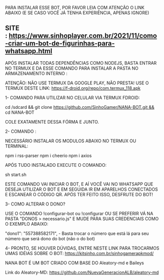
PARA INSTALAR ESSE BOT, POR FAVOR LEIA COM ATENÇÃO O LINK ABAIXO (E SE CASO VOCÊ JÁ TENHA EXPERIÊNCIA, APENAS IGNORE)

SITE : https://www.sinhoplayer.com.br/2021/11/como-criar-um-bot-de-figurinhas-para-whatsapp.html
-------------------------------

APÓS INSTALAR TODAS DEPENDÊNCIAS COMO NODEJS, BASTA ENTRAR NO TERMUX E DA ESSE COMANDO PARA INSTALAR A PASTA NO ARMAZENAMENTO INTERNO :

ATENÇÃO: NÃO USE TERMUX DA GOOGLE PLAY, NÃO PRESTA! USE O TERMUX DESTE LINK: https://f-droid.org/repo/com.termux_118.apk


1- COMANDO PARA UTILIZAR NO CELULAR VIA TERMUX FDROID:

cd /sdcard && git clone https://github.com/SinhoGamer/NANA-BOT.git && cd NANA-BOT

COLE EXATAMENTE DESSA FÓRMA E JUNTO.

2- COMANDO :

NECESSÁRIO INSTALAR OS MODULOS ABAIXO NO TERMUX OU TERMINAL:

npm i rss-parser
npm i cheerio
npm i axios

APÓS TUDO INSTALADO EXECUTE O COMANDO:

sh start.sh

ESTE COMANDO VAI INICIAR O BOT, E AÍ VOCÊ VAI NO WHATSAPP QUE DESEJA UTILIZAR O BOT E EM SEGUIDA IR EM APARELHOS CONECTADOS E ESCANEAR O CÓDIGO QR.
APÓS TER FEITO ISSO, DESFRUTE DO BOT!


3- COMO ALTERAR O DONO?

USE O COMANDO !configurar-bot ou !configurar OU SE PREFERIR VÁ NA PASTA "DONOS > necessario.js" E MUDE PARA SUAS CREDENCIAIS COMO O EXEMPLO ABAIXO:

"dono1": "557388582171", - Basta trocar o número que está lá para seu número que será dono do bot (não o do bot)



4- PRONTO, SE HOUVER DÚVIDAS, ENTRE NESTE LINK PARA TROCARMOS UMAS IDÉIAS SOBRE O BOT: https://kitsinho.com.br/sinhogamerapkmod/


NANA BOT É UM BOT CRIADO COM BASE DO Aleatory-md e Baileys

Link do Aleatory-MD: https://github.com/NuevaGeneracionALB/aleatory-md

